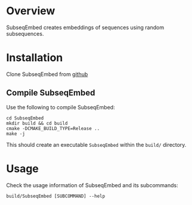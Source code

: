 # Overview

SubseqEmbed creates embeddings of sequences using random subsequences.

# Installation
Clone SubseqEmbed from [github](https://github.com/Shao-Group/SubseqEmbed.git)

## Compile SubseqEmbed
Use the following to compile SubseqEmbed:
```
cd SubseqEmbed
mkdir build && cd build
cmake -DCMAKE_BUILD_TYPE=Release ..
make -j
```
This should create an executable `SubseqEmbed` within the `build/` directory.

# Usage
Check the usage information of SubseqEmbed and its subcommands:
```
build/SubseqEmbed [SUBCOMMAND] --help
```
